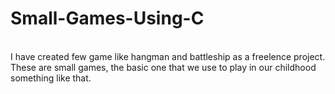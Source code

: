 # Small-Games-Using-C
<br>
I have created few game like hangman and battleship as a freelence project. These are small games, the basic one that we use to play in our childhood something like that.
